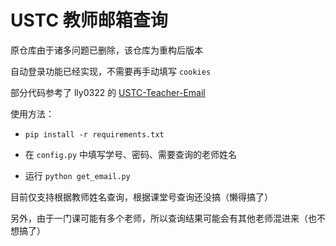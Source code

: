 # USTC 教师邮箱查询

原仓库由于诸多问题已删除，该仓库为重构后版本

自动登录功能已经实现，不需要再手动填写 `cookies` 

部分代码参考了 lly0322 的 [USTC-Teacher-Email](https://github.com/liuly0322/USTC-Tercher-Email)

使用方法：

- `pip install -r requirements.txt`

- 在 `config.py` 中填写学号、密码、需要查询的老师姓名
- 运行 `python get_email.py` 

目前仅支持根据教师姓名查询，根据课堂号查询还没搞（懒得搞了）

另外，由于一门课可能有多个老师，所以查询结果可能会有其他老师混进来（也不想搞了）

